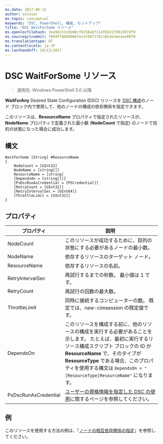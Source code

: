 ```yaml
---
ms.date: 2017-06-12
author: eslesar
ms.topic: conceptual
keywords: "DSC, PowerShell, 構成, セットアップ"
title: "DSC WaitForSome リソース"
ms.openlocfilehash: 3ea9dc51cbb00cf6158abf114fdb31fd91307df9
ms.sourcegitcommit: f069ff0689006fece768f178c10e3e3eeaee09f0
ms.translationtype: HT
ms.contentlocale: ja-JP
ms.lasthandoff: 10/13/2017
---
```

# <a name="dsc-waitforsome-resource"></a>DSC WaitForSome リソース

> 適用先: Windows PowerShell 5.0 以降

**WaitForAny** Desired State Configuration (DSC) リソースを [DSC 構成](configurations.md)のノード ブロック内で使用して、他のノードの構成の依存関係を指定できます。

このリソースは、**ResourceName** プロパティで指定されたリソースが、**NodeName** プロパティで定義された最小数 (**NodeCount** で指定) のノードで目的の状態になった場合に成功します。 


## <a name="syntax"></a>構文

```
WaitForSome [String] #ResourceName
{
    NodeCount = [UInt32]
    NodeName = [string[]]
    ResourceName = [string]
    [DependsOn = [string[]]]
    [PsDscRunAsCredential = [PSCredential]]
    [RetryCount = [UInt32]]
    [RetryIntervalSec = [UInt64]]
    [ThrottleLimit = [UInt32]]
}
```

## <a name="properties"></a>プロパティ

|  プロパティ  |  説明   | 
|---|---| 
| NodeCount| このリソースが成功するために、目的の状態にする必要があるノードの最小数。|
| NodeName| 依存するリソースのターゲット ノード。| 
| ResourceName| 依存するリソースの名前。| 
| RetryIntervalSec| 再試行するまでの秒数。 最小値は 1 です。| 
| RetryCount| 再試行の回数の最大数。| 
| ThrottleLimit| 同時に接続するコンピューターの数。 既定では、new-cimsession の既定値です。| 
| DependsOn | このリソースを構成する前に、他のリソースの構成を実行する必要があることを示します。 たとえば、最初に実行するリソース構成スクリプト ブロックの ID が __ResourceName__ で、そのタイプが __ResourceType__ である場合、このプロパティを使用する構文は `DependsOn = "[ResourceType]ResourceName"` になります。|
| PsDscRunAsCredential | [ユーザーの資格情報を指定した DSC の使用](https://docs.microsoft.com/en-us/powershell/dsc/runasuser)に関するページを参照してください。 |


## <a name="example"></a>例

このリソースを使用する方法の例は、「[ノードの相互依存関係の指定](crossNodeDependencies.md)」を参照してください。

